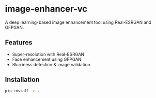 # image-enhancer-vc

A deep learning-based image enhancement tool using Real-ESRGAN and GFPGAN.

## Features

- Super-resolution with Real-ESRGAN
- Face enhancement using GFPGAN
- Blurriness detection & image validation

## Installation

```bash
pip install -e .
